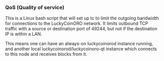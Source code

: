### QoS (Quality of service) ###

This is a Linux bash script that will set up tc to limit the outgoing bandwidth for connections to the LuckyCoinORO network. It limits outbound TCP traffic with a source or destination port of 49244, but not if the destination IP is within a LAN.

This means one can have an always-on luckycoinorod instance running, and another local luckycoinorod/luckycoinoro-qt instance which connects to this node and receives blocks from it.
